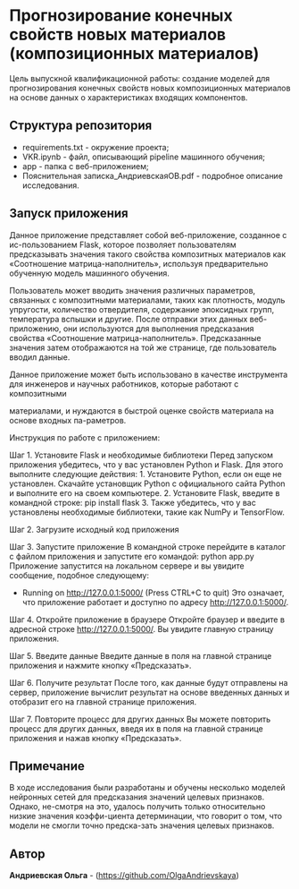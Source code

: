 # Прогнозирование конечных свойств новых материалов (композиционных материалов)

<p>Цель выпускной квалификационной работы: создание моделей для прогнозирования конечных свойств новых композиционных материалов на основе данных о характеристиках входящих компонентов.<p>

## Структура репозитория
* requirements.txt - окружение проекта;
* VKR.ipynb - файл, описывающий pipeline машинного обучения;
* app - папка с веб-приложением;
* Пояснительная записка_АндриевскаяОВ.pdf - подробное описание исследования.  

## Запуск приложения

 <p>Данное приложение представляет собой веб-приложение, созданное с ис-пользованием Flask, которое позволяет пользователям предсказывать значения такого свойства композитных материалов как «Соотношение матрица-наполнитель», используя предварительно обученную модель машинного обучения.<p>
 <p>Пользователь может вводить значения различных параметров, связанных с композитными материалами, таких как плотность, модуль упругости, количество отвердителя, содержание эпоксидных групп, температура вспышки и другие. После отправки этих данных веб-приложению, они используются для выполнения предсказания свойства «Соотношение матрица-наполнитель». Предсказанные значения затем отображаются на той же странице, где пользователь вводил данные.
 <p>Данное приложение может быть использовано в качестве инструмента для инженеров и научных работников, которые работают с композитными <p>материалами, и нуждаются в быстрой оценке свойств материала на основе входных па-раметров.<p>
<p>Инструкция по работе с приложением:<p>

Шаг 1. Установите Flask и необходимые библиотеки
Перед запуском приложения убедитесь, что у вас установлен Python и Flask. Для этого выполните следующие действия:
	1. Установите Python, если он еще не установлен. Скачайте установщик Python с официального сайта Python и выполните его на своем компьютере.
	2. Установите Flask, введите в командной строке: pip install flask
	3. Также убедитесь, что у вас установлены необходимые библиотеки, такие как NumPy и TensorFlow.

Шаг 2. Загрузите исходный код приложения

Шаг 3. Запустите приложение
В командной строке перейдите в каталог с файлом приложения и запустите его командой: python app.py
Приложение запустится на локальном сервере и вы увидите сообщение, подобное следующему: 
* Running on http://127.0.0.1:5000/ (Press CTRL+C to quit)
Это означает, что приложение работает и доступно по адресу http://127.0.0.1:5000/.

Шаг 4. Откройте приложение в браузере
Откройте браузер и введите в адресной строке http://127.0.0.1:5000/. Вы увидите главную страницу приложения.

Шаг 5. Введите данные
Введите данные в поля на главной странице приложения и нажмите кнопку «Предсказать».

Шаг 6. Получите результат
После того, как данные будут отправлены на сервер, приложение вычислит результат на основе введенных данных и отобразит его на главной странице приложения.

Шаг 7. Повторите процесс для других данных
Вы можете повторить процесс для других данных, введя их в поля на главной странице приложения и нажав кнопку «Предсказать».


## Примечание

<p>В ходе исследования были разработаны и обучены несколько моделей нейронных сетей для предсказания значений целевых признаков. Однако, не-смотря на это, удалось получить только относительно низкие значения коэффи-циента детерминации, что говорит о том, что модели не смогли точно предска-зать значения целевых признаков. <p>

## Автор

**Андриевская Ольга** - (https://github.com/OlgaAndrievskaya)
